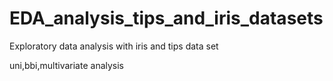 # EDA_analysis_tips_and_iris_datasets
Exploratory data analysis with iris and tips data set

uni,bbi,multivariate analysis 
